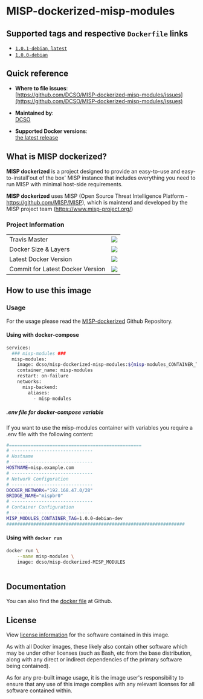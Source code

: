 # MISP-dockerized-misp-modules

## Supported tags and respective `Dockerfile` links

- [`1.0.1-debian`, `latest`][2]
- [`1.0.0-debian`][1]

[1]: https://github.com/DCSO/MISP-dockerized-misp-modules/blob/master/1.0.0-debian/Dockerfile
[2]: https://github.com/DCSO/MISP-dockerized-misp-modules/blob/master/1.0.1-debian/Dockerfile

## Quick reference

-	**Where to file issues**:  
	[https://github.com/DCSO/MISP-dockerized-misp-modules/issues](https://github.com/DCSO/MISP-dockerized-misp-modules/issues)

-	**Maintained by**:  
	[DCSO](https://github.com/DCSO)

-	**Supported Docker versions**:  
	[the latest release](https://github.com/docker/docker-ce/releases/latest)

## What is MISP dockerized?

**MISP dockerized** is a project designed to provide an easy-to-use and easy-to-install'out of the box' MISP instance that includes everything you need to run MISP with minimal host-side requirements. 

**MISP dockerized** uses MISP (Open Source Threat Intelligence Platform - https://github.com/MISP/MISP), which is maintend and developed by the MISP project team (https://www.misp-project.org/)

### Project Information

|                                  |                 |
|-                                 |-                |
| Travis Master                    | [![][101]][102] |
| Docker Size & Layers             | [![][104]][107] |
| Latest Docker Version            | [![][105]][107] |
| Commit for Latest Docker Version | [![][106]][107] |

[101]: https://travis-ci.org/DCSO/MISP-dockerized-misp-modules.svg?branch=master
[102]: https://travis-ci.org/DCSO/MISP-dockerized-misp-modules
[104]: https://images.microbadger.com/badges/image/dcso/misp-dockerized-misp-modules.svg
[105]: https://images.microbadger.com/badges/version/dcso/misp-dockerized-misp-modules.svg
[106]: https://images.microbadger.com/badges/commit/dcso/misp-dockerized-misp-modules.svg
[107]: https://microbadger.com/images/dcso/misp-dockerized-misp-modules




## How to use this image

### Usage

For the usage please read the [MISP-dockerized](https://github.com/DCSO/MISP-dockerized) Github Repository.


#### Using with docker-compose
``` bash
services:
  ### misp-modules ###
  misp-modules:
    image: dcso/misp-dockerized-misp-modules:${misp-modules_CONTAINER_TAG}
    container_name: misp-modules
    restart: on-failure
    networks:
      misp-backend:
        aliases:
          - misp-modules

```

##### .env file for docker-compose variable
If you want to use the misp-modules container with variables you require a .env file with the following content:
``` bash
#=================================================
# ------------------------------
# Hostname
# ------------------------------
HOSTNAME=misp.example.com
# ------------------------------
# Network Configuration
# ------------------------------
DOCKER_NETWORK="192.168.47.0/28"
BRIDGE_NAME="mispbr0"
# ------------------------------
# Container Configuration
# ------------------------------
MISP_MODULES_CONTAINER_TAG=1.0.0-debian-dev
##################################################################
```

#### Using with `docker run`
``` bash
docker run \
    --name misp-modules \
    image: dcso/misp-dockerized-MISP_MODULES
    
```


## Documentation
You can also find the [docker file](https://github.com/DCSO/MISP-dockerized-misp-modules/) at Github.


## License

View [license information](https://github.com/DCSO/MISP-dockerized-proxy/blob/master/LICENSE) for the software contained in this image.

As with all Docker images, these likely also contain other software which may be under other licenses (such as Bash, etc from the base distribution, along with any direct or indirect dependencies of the primary software being contained).

As for any pre-built image usage, it is the image user's responsibility to ensure that any use of this image complies with any relevant licenses for all software contained within.